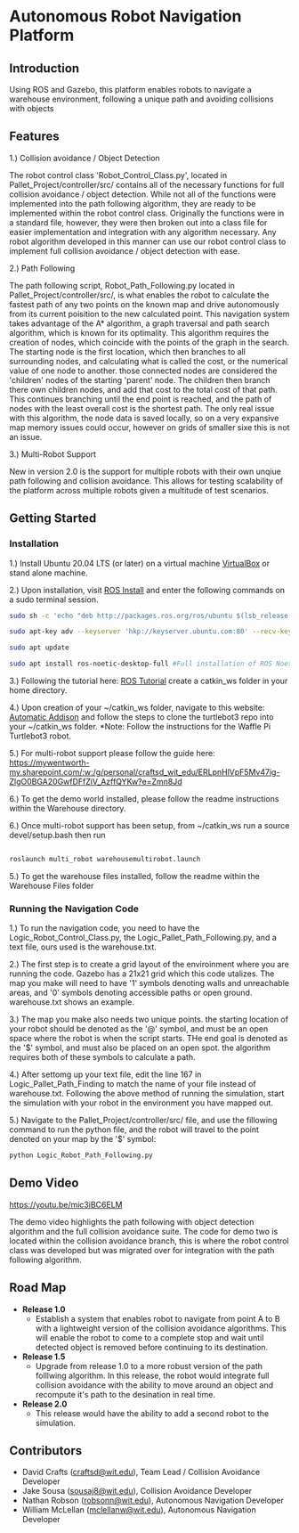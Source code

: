# Autonomous Robot Navigation Platform

## Introduction 

Using ROS and Gazebo, this platform enables robots to navigate a warehouse environment, following a unique path and avoiding collisions with objects

## Features
1.) Collision avoidance / Object Detection

The robot control class 'Robot_Control_Class.py', located in Pallet_Project/controller/src/ contains all of the necessary functions for full collision avoidance / object detection. While not all of the functions were implemented into the path following algorithm, they are ready to be implemented within the robot control class. Originally the functions were in a standard file, however, they were then broken out into a class file for easier implementation and integration with any algorithm necessary. Any robot algorithm developed in this manner can use our robot control class to implement full collision avoidance / object detection with ease. 

2.) Path Following

The path following script, Robot_Path_Following.py located in Pallet_Project/controller/src/, is what enables the robot to calculate the fastest path of any two points on the known map and drive autonomously from its current poisition to the new calculated point. This navigation system takes advantage of the A* algorithm, a graph traversal and path search algorithm, which is known for its optimality. This algorithm requires the creation of nodes, which coincide with the points of the graph in the search. The starting node is the first location, which then branches to all surrounding nodes, and calculating what is called the cost, or the numerical value of one node to another. those connected nodes are considered the 'children' nodes of the starting 'parent' node. The children then branch there own children nodes, and add that cost to the total cost of that path. This continues branching until the end point is reached, and the path of nodes with the least overall cost is the shortest path. The only real issue with this algorithm, the node data is saved locally, so on a very expansive map memory issues could occur, however on grids of smaller sixe this is not an issue.

3.) Multi-Robot Support

New in version 2.0 is the support for multiple robots with their own unqiue path following and collision avoidance. This allows for testing scalability of the platform across multiple robots given a multitude of test scenarios. 

## Getting Started

### Installation

1.) Install Ubuntu 20.04 LTS (or later) on a virtual machine [VirtualBox](https://www.virtualbox.org/) or stand alone machine.

2.) Upon installation, visit [ROS Install](http://wiki.ros.org/Installation/Ubuntu) and enter the following commands on a sudo terminal session. 

```bash
sudo sh -c 'echo "deb http://packages.ros.org/ros/ubuntu $(lsb_release -sc) main" > /etc/apt/sources.list.d/ros-latest.list'

sudo apt-key adv --keyserver 'hkp://keyserver.ubuntu.com:80' --recv-key C1CF6E31E6BADE8868B172B4F42ED6FBAB17C654

sudo apt update

sudo apt install ros-noetic-desktop-full #Full installation of ROS Noetic / Gazebo
```
3.) Following the tutorial here: [ROS Tutorial](http://wiki.ros.org/catkin/Tutorials/create_a_workspace) create a catkin_ws folder in your home directory.

4.) Upon creation of your ~/catkin_ws folder, navigate to this website: [Automatic Addison](https://automaticaddison.com/how-to-launch-the-turtlebot3-simulation-with-ros/) and follow the steps to clone the turtlebot3 repo into your ~/catkin_ws folder. *Note: Follow the instructions for the Waffle Pi Turtlebot3 robot.

5.) For multi-robot support please follow the guide here: https://mywentworth-my.sharepoint.com/:w:/g/personal/craftsd_wit_edu/ERLpnHlVpF5Mv47ig-ZlgO0BGA20GwfDFfZiV_AzffQYKw?e=Zmn8Jd

6.) To get the demo world installed, please follow the readme instructions within the Warehouse directory.

6.) Once multi-robot support has been setup, from ~/catkin_ws run a source devel/setup.bash then run 

```bash

roslaunch multi_robot warehousemultirobot.launch

```

5.) To get the warehouse files installed, follow the readme within the Warehouse Files folder

### Running the Navigation Code

1.) To run the navigation code, you need to have the Logic_Robot_Control_Class.py, the Logic_Pallet_Path_Following.py, and a text file, ours used is the warehouse.txt.

2.) The first step is to create a grid layout of the enviroinment where you are running the code. Gazebo has a 21x21 grid which this code utalizes. The map you make will need to have '1' symbols denoting walls and unreachable areas, and '0' symbols denoting accessible paths or open ground. warehouse.txt shows an example.

3.) The map you make also needs two unique points. the starting location of your robot should be denoted as the '@' symbol, and must be an open space where the robot is when the script starts. THe end goal is denoted as the '$' symbol, and must also be placed on an open spot. the algorithm requires both of these symbols to calculate a path.

4.) After settomg up your text file, edit the line 167 in Logic_Pallet_Path_Finding to match the name of your file instead of warehouse.txt. Following the above method of running the simulation, start the simulation with your robot in the environment you have mapped out.

5.) Navigate to the Pallet_Project/controller/src/ file, and use the fillowing command to run the python file, and the robot will travel to the point denoted on your map by the '$' symbol:

```bash
python Logic_Robot_Path_Following.py
```

## Demo Video

https://youtu.be/mic3iBC6ELM

The demo video highlights the path following with object detection algorithm and the full collision avoidance suite. The code for demo two is located within the collision avoidance branch, this is where the robot control class was developed but was migrated over for integration with the path following algorithm.

## Road Map
* **Release 1.0** 
    * Establish a system that enables robot to navigate from point A to B with a lightweight version of the collision avoidance algorithms. This will enable the robot to come to a complete stop and wait until detected object is removed before continuing to its destination. 
* **Release 1.5**
    * Upgrade from release 1.0 to a more robust version of the path folllwing algorithm. In this release, the robot would integrate full collision avoidance with the ability to move around an object and recompute it's path to the desination in real time.
* **Release 2.0**
    * This release would have the ability to add a second robot to the simulation.

## Contributors

- David Crafts (craftsd@wit.edu), Team Lead / Collision Avoidance Developer
- Jake Sousa (sousaj8@wit.edu), Collision Avoidance Developer
- Nathan Robson (robsonn@wit.edu), Autonomous Navigation Developer
- William McLellan (mclellanw@wit.edu), Autonomous Navigation Developer
